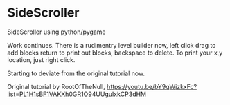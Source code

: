 # SideScroller
SideScroller using python/pygame

Work continues. There is a rudimentry level builder now, left click drag to add blocks return to print out blocks, backspace to delete. To print your x,y location, just right click.

Starting to deviate from the original tutorial now. 

Original tutorial by RootOfTheNull, https://youtu.be/bY9qWjzkxFc?list=PL1H1sBF1VAKXh0GR1O94UUguIxkCP3dHM


